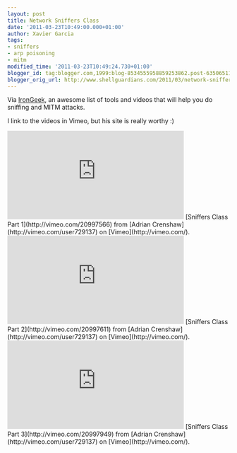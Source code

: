 ```yaml
---
layout: post
title: Network Sniffers Class
date: '2011-03-23T10:49:00.000+01:00'
author: Xavier Garcia
tags:
- sniffers
- arp poisoning
- mitm
modified_time: '2011-03-23T10:49:24.730+01:00'
blogger_id: tag:blogger.com,1999:blog-8534555958859253862.post-6350651148343349108
blogger_orig_url: http://www.shellguardians.com/2011/03/network-sniffers-class.html
---
```

Via [IronGeek](http://www.irongeek.com/i.php?page=videos/network-sniffers-class), an awesome list of tools and videos that will help you do sniffing and MITM attacks.  
  
I link to the videos in Vimeo, but his site is really worthy :)  
  
<iframe frameborder="0" height="200" src="http://player.vimeo.com/video/20997566" width="400"></iframe>  
[Sniffers Class Part 1](http://vimeo.com/20997566) from [Adrian Crenshaw](http://vimeo.com/user729137) on [Vimeo](http://vimeo.com/).  
<iframe frameborder="0" height="200" src="http://player.vimeo.com/video/20997611" width="400"></iframe> 
[Sniffers Class Part 2](http://vimeo.com/20997611) from [Adrian Crenshaw](http://vimeo.com/user729137) on [Vimeo](http://vimeo.com/).  
<iframe frameborder="0" height="200" src="http://player.vimeo.com/video/20997949" width="400"></iframe>  
[Sniffers Class Part 3](http://vimeo.com/20997949) from [Adrian Crenshaw](http://vimeo.com/user729137) on [Vimeo](http://vimeo.com/).
